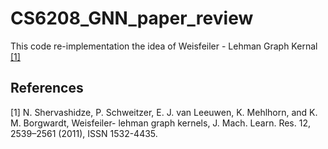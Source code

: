 # CS6208_GNN_paper_review
This code re-implementation the idea of Weisfeiler - Lehman Graph Kernal [[1]](#1)

## References 
<a id = "1">[1]</a>
N. Shervashidze, P. Schweitzer, E. J. van Leeuwen,
K. Mehlhorn, and K. M. Borgwardt, Weisfeiler-
lehman graph kernels, J. Mach. Learn. Res. 12,
2539–2561 (2011), ISSN 1532-4435.
